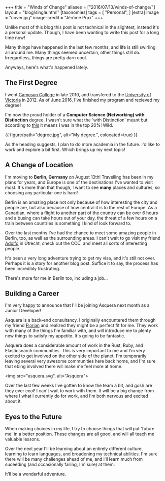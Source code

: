 +++
title = "Winds of Change"
aliases = ["2016/07/13/winds-of-change/"]
layout = "blog/single.html"
[taxonomies]
tags = [
  "Personal",
]
[extra]
image = "cover.jpg"
image-credit = "Jérôme Prax"
+++

Unlike most of this blog this post is not technical in the slightest, instead it's a personal update. Though, I have been wanting to write this post for a long time now!

Many things have happened in the last few months, and life is still swirling all around me. Many things seemed uncertain, other things still do. Irregardless, things are pretty darn cool.

Anyways, here's what's happened lately.

<!-- more -->

## The First Degree

I went [Camosun College](http://camosun.ca/) in late 2010, and transfered to the [University of Victoria](http://uvic.ca/) in 2012. As of June 2016, I've finished my program and recieved my degree!

I'm now the proud holder of a **Computer Science (Networking) with Distinction** degree. I wasn't sure what the 'with Distinction' meant but according to [this](http://web.uvic.ca/calendar2016-09/undergrad/info/regulations/graduation.html) it means I was in the top 20%! Wild.

{{ figure(path="degree.jpg", alt="My degree.", colocated=true) }}

As the heading suggests, I plan to do more academia in the future. I'd like to work and explore a bit first. Which brings up my next topic!

## A Change of Location

I'm moving to **Berlin, Germany** on August 13th! Travelling has been in my plans for years, and Europe is one of the destinations I've wanted to visit most. It's more than that though, I want to see **many** places and cultures, so choosing any particular one is hard!

Berlin is an amazing place not only because of how interesting the city and people are, but also because of how central it is to the rest of Europe. As a Canadian, where a flight to another part of the country can be over 6 hours and a busing can take hours out of your day, the threat of a few hours on a train between countries is something I kind of look forward to.

Over the last months I've had the chance to meet some amazing people in Berlin, too, as well as the surrounding areas. I can't wait to go visit my friend [Adolfo](https://github.com/aochagavia) in Utrecht, check out the CCC, and meet all sorts of interesting people.

It's been a very long adventure trying to get my visa, and it's still not over. Perhaps it is a story for another blog post. Suffice it to say, the process has been incredibly frustrating.

There's more for me in Berlin too, including a job...

## Building a Career

I'm very happy to announce that I'll be joining Asquera next month as a Junior Developer!

Asquera is a back-end consultancy. I originally encountered them through my friend [Florian](https://github.com/skade) and realized they might be a perfect fit for me. They work with many of the things I'm familiar with, and will introduce me to plenty new things to satisfy my appetite. It's going to be fantastic.

Asquera does a considerable amount of work in the Rust, Ruby, and Elasticsearch communities. This is very important to me and I'm very excited to get involved on the other side of the planet. I'm temporarily leaving several very awesome communities here back home, and I'm sure that ebing involved there will make me feel more at home.

<img src="asquera.svg", alt="Asquera">

Over the last few weeks I've gotten to know the team a bit, and gosh are they ever cool! I can't wait to work with them. It will be a big change from where I what I currently do for work, and I'm both nervous and excited about it.

## Eyes to the Future

When making choices in my life, I try to choose things that will put 'future me' in a better position. These changes are all good, and will all teach me valuable lessons.

Over the next year I'll be learning about an entirely different culture, learning to learn languages, and broadening my technical abilities. I'm sure there will be many challenges ahead of me, and I'll learn much from suceeding (and occasionally failing, I'm sure) at them.

It'll be a wonderful adventure.

